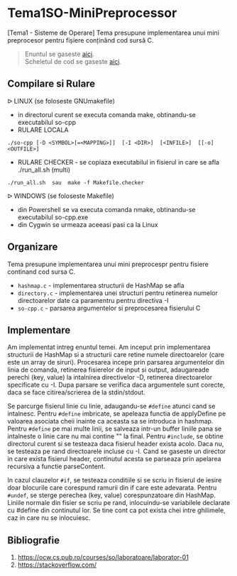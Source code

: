 # Tema1SO-MiniPreprocessor
[Tema1 - Sisteme de Operare] Tema presupune implementarea unui mini preprocesor pentru fișiere conținând cod sursă C.  <br>
> Enuntul se gaseste [aici](https://ocw.cs.pub.ro/courses/so/teme/tema-1).<br>
> Scheletul de cod se gaseste [aici](https://github.com/systems-cs-pub-ro/so/tree/master/assignments/1-multi/checker/multi).


## Compilare si Rulare

ᐅ LINUX     (se foloseste GNUmakefile) 
- in directorul curent se executa comanda make, obtinandu-se executabilul so-cpp
- RULARE LOCALA
```shell
./so-cpp [-D <SYMBOL>[=<MAPPING>]]  [-I <DIR>]  [<INFILE>]  [[-o] <OUTFILE>]
```
- RULARE CHECKER - se copiaza executabilul in fisierul in care se afla ./run_all.sh (multi)
```shell
./run_all.sh  sau  make -f Makefile.checker
```

ᐅ WINDOWS   (se foloseste Makefile)
- din Powershell se va executa comanda nmake, obtinandu-se executabilul so-cpp.exe
- din Cygwin se urmeaza aceeasi pasi ca la Linux 

## Organizare

Tema presupune implementarea unui mini preprocespr pentru fisiere continand cod
sursa C. 
- ```hashmap.c``` - implementarea structurii de HashMap se afla 
- ```directory.c``` - implementarea unei structuri pentru retinerea numelor directoarelor date ca
paramentru pentru directiva -I
- ```so-cpp.c``` - parsarea argumentelor si preprocesarea fisierului C


## Implementare

Am implementat intreg enuntul temei. Am inceput prin implementarea structurii de HashMap
si a structurii care retine numele directoarelor (care este un array de siruri). Procesarea
incepe prin parsarea  argumentelor din linia de comanda, retinerea fisierelor de input
si output, adaugareade perechi (key, value) la intalnirea directivelor -D, retinerea
directoarelor specificate cu -I. Dupa parsare se verifica daca argumentele sunt corecte,
daca se face citirea/scrierea de la stdin/stdout. 

Se parcurge fisierul linie cu linie, adaugandu-se ```#define``` atunci cand se intalnesc.
Pentru ```#define``` imbricate, se apeleaza functia de applyDefine pe valoarea asociata cheii
inainte ca aceasta sa se introduca in hashmap. Pentru ```#define``` pe mai multe linii, 
se salveaza intr-un buffer liniile pana se intalneste o linie care nu mai contine "\" la 
final. Pentru ```#include```, se obtine directorul curent si se testeaza daca fisierul header
exista acolo. Daca nu, se testeaza pe rand directoarele incluse cu -I. Cand se gaseste
un director in care exista fisierul header, continutul acesta se parseaza prin apelarea
recursiva a functie parseContent. 

In cazul clauzelor ```#if```, se testeaza conditiile si se scriu in fisierul de iesire doar 
blocurile care corespund ramurii din if care este adevarata. Pentru ```#undef```, se sterge
perechea (key, value) corespunzatoare din HashMap. Liniile normale din fisier se
scriu pe rand, inlocuindu-se variabilele declarate cu #define din continutul lor. Se
tine cont ca pot exista chei intre ghilimele, caz in care nu se inlocuiesc.

## Bibliografie

1. https://ocw.cs.pub.ro/courses/so/laboratoare/laborator-01
2. https://stackoverflow.com/
